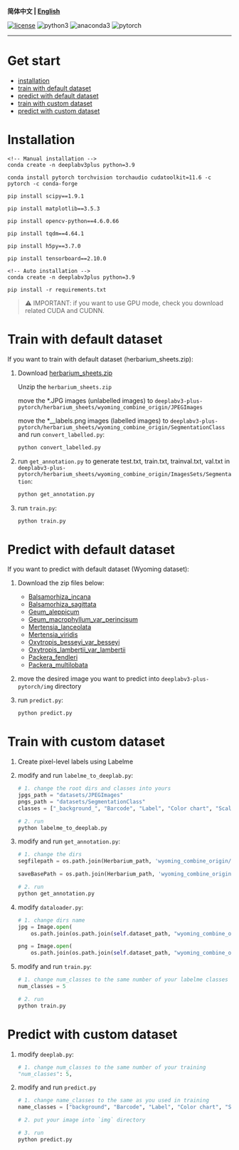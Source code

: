 **简体中文 | [English](./README.md)**

[![license](https://img.shields.io/github/license/lyzsk/analysis-of-herbarium-sheets.svg?style=plastic&logo=github)](https://github.com/lyzsk/analysis-of-herbarium-sheets/deeplabv3-plus-pytorch/blob/master/LICENSE) ![python3](https://img.shields.io/badge/language-Python3-14274E?style=plastic&logo=python) ![anaconda3](https://img.shields.io/badge/environment-Anaconda3-394867?style=plastic&logo=anaconda) ![pytorch](https://img.shields.io/badge/environment-Pytorch-394867?style=plastic&logo=pytorch)

---

# Get start

-   [installation](#installation)
-   [train with default dataset](#train-with-default-dataset)
-   [predict with default dataset](#predict-with-default-dataset)
-   [train with custom dataset](#train-with-custom-dataset)
-   [predict with custom dataset](#predict-with-custom-dataset)

# Installation

```
<!-- Manual installation -->
conda create -n deeplabv3plus python=3.9

conda install pytorch torchvision torchaudio cudatoolkit=11.6 -c pytorch -c conda-forge

pip install scipy==1.9.1

pip install matplotlib==3.5.3

pip install opencv-python==4.6.0.66

pip install tqdm==4.64.1

pip install h5py==3.7.0

pip install tensorboard==2.10.0

<!-- Auto installation -->
conda create -n deeplabv3plus python=3.9

pip install -r requirements.txt
```

> :warning: IMPORTANT: if you want to use GPU mode, check you download related CUDA and CUDNN.

# Train with default dataset

If you want to train with default dataset (herbarium_sheets.zip):

1. Download [herbarium_sheets.zip](https://zenodo.org/record/4448186)

    Unzip the `herbarium_sheets.zip`

    move the \*.JPG images (unlabelled images) to `deeplabv3-plus-pytorch/herbarium_sheets/wyoming_combine_origin/JPEGImages`

    move the \*\_\_labels.png images (labelled images) to `deeplabv3-plus-pytorch/herbarium_sheets/wyoming_combine_origin/SegmentationClass` and run `convert_labelled.py`:

    ```python
    python convert_labelled.py
    ```

2. run `get_annotation.py` to generate test.txt, train.txt, trainval.txt, val.txt in `deeplabv3-plus-pytorch/herbarium_sheets/wyoming_combine_origin/ImagesSets/Segmentation`:

    ```python
    python get_annotation.py
    ```

3. run `train.py`:

    ```python
    python train.py
    ```

# Predict with default dataset

If you want to predict with default dataset (Wyoming dataset):

1. Download the zip files below:

    - [Balsamorhiza_incana](https://rmh.uwyo.edu/images/cardiff/Balsamorhiza_incana.zip)
    - [Balsamorhiza_sagittata](https://rmh.uwyo.edu/images/cardiff/Balsamorhiza_sagittata.zip)
    - [Geum_aleppicum](https://rmh.uwyo.edu/images/cardiff/Geum_aleppicum.zip)
    - [Geum_macrophyllum_var_perincisum](https://rmh.uwyo.edu/images/cardiff/Geum_macrophyllum_var_perincisum.zip)
    - [Mertensia_lanceolata](https://rmh.uwyo.edu/images/cardiff/Mertensia_lanceolata.zip)
    - [Mertensia_viridis](https://rmh.uwyo.edu/images/cardiff/Mertensia_viridis.zip)
    - [Oxytropis_besseyi_var_besseyi](https://rmh.uwyo.edu/images/cardiff/Oxytropis_besseyi_var_besseyi.zip)
    - [Oxytropis_lambertii_var_lambertii](https://rmh.uwyo.edu/images/cardiff/Oxytropis_lambertii_var_lambertii.zip)
    - [Packera_fendleri](https://rmh.uwyo.edu/images/cardiff/Packera_fendleri.zip)
    - [Packera_multilobata](https://rmh.uwyo.edu/images/cardiff/Packera_multilobata.zip)

2. move the desired image you want to predict into `deeplabv3-plus-pytorch/img` directory

3. run `predict.py`:

    ```python
    python predict.py
    ```

# Train with custom dataset

1. Create pixel-level labels using Labelme

2. modify and run `labelme_to_deeplab.py`:

    ```python
    # 1. change the root dirs and classes into yours
    jpgs_path = "datasets/JPEGImages"
    pngs_path = "datasets/SegmentationClass"
    classes = ["_background_", "Barcode", "Label", "Color chart", "Scale"]

    # 2. run
    python labelme_to_deeplab.py
    ```

3. modify and run `get_annotation.py`:

    ```python
    # 1. change the dirs
    segfilepath = os.path.join(Herbarium_path, 'wyoming_combine_origin/SegmentationClass')

    saveBasePath = os.path.join(Herbarium_path, 'wyoming_combine_origin/ImageSets/Segmentation')

    # 2. run
    python get_annotation.py
    ```

4. modify `dataloader.py`:

    ```python
    # 1. change dirs name
    jpg = Image.open(
        os.path.join(os.path.join(self.dataset_path, "wyoming_combine_origin/JPEGImages"), name + ".jpg"))

    png = Image.open(
        os.path.join(os.path.join(self.dataset_path, "wyoming_combine_origin/SegmentationClass"), name + ".png"))
    ```

5. modify and run `train.py`:

    ```python
    # 1. change num_classes to the same number of your labelme classes
    num_classes = 5

    # 2. run
    python train.py
    ```

# Predict with custom dataset

1. modify `deeplab.py`:

    ```python
    # 1. change num_classes to the same number of your training
    "num_classes": 5,
    ```

2. modify and run `predict.py`

    ```python
    # 1. change name_classes to the same as you used in training
    name_classes = ["background", "Barcode", "Label", "Color chart", "Scale"]

    # 2. put your image into `img` directory

    # 3. run
    python predict.py
    ```
